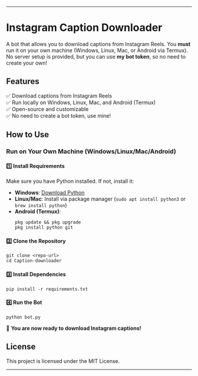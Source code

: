 

---

# Instagram Caption Downloader  

A bot that allows you to download captions from Instagram Reels. You **must** run it on your own machine (Windows, Linux, Mac, or Android via Termux). No server setup is provided, but you can use **my bot token**, so no need to create your own!  

## Features  

✅ Download captions from Instagram Reels  
✅ Run locally on Windows, Linux, Mac, and Android (Termux)  
✅ Open-source and customizable  
✅ No need to create a bot token, use mine!  

## How to Use  

### Run on Your Own Machine (Windows/Linux/Mac/Android)  

#### 1️⃣ Install Requirements  
Make sure you have Python installed. If not, install it:  
- **Windows**: [Download Python](https://www.python.org/downloads/)  
- **Linux/Mac**: Install via package manager (`sudo apt install python3` or `brew install python`)  
- **Android (Termux)**:  
  ```
  pkg update && pkg upgrade
  pkg install python git
  ```

#### 2️⃣ Clone the Repository  
```
git clone <repo-url>
cd Caption-downloader
```

#### 3️⃣ Install Dependencies  
```
pip install -r requirements.txt
```

#### 4️⃣ Run the Bot  
```
python bot.py
```

🚀 **You are now ready to download Instagram captions!**  

## License  

This project is licensed under the MIT License.  

---
